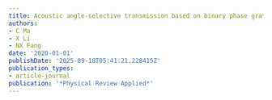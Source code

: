 ```yaml
---
title: Acoustic angle-selective transmission based on binary phase gratings
authors:
- C Ma
- X Li
- NX Fang
date: '2020-01-01'
publishDate: '2025-09-18T05:41:21.228415Z'
publication_types:
- article-journal
publication: '*Physical Review Applied*'
---
```

